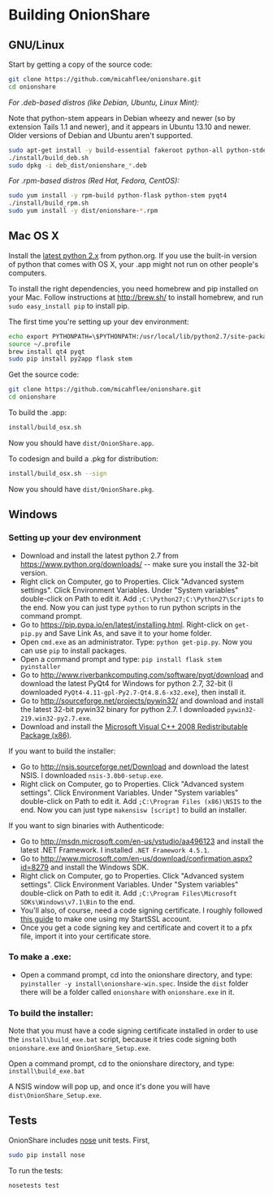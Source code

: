 # Building OnionShare

## GNU/Linux

Start by getting a copy of the source code:

```sh
git clone https://github.com/micahflee/onionshare.git
cd onionshare
```

*For .deb-based distros (like Debian, Ubuntu, Linux Mint):*

Note that python-stem appears in Debian wheezy and newer (so by extension Tails 1.1 and newer), and it appears in Ubuntu 13.10 and newer. Older versions of Debian and Ubuntu aren't supported.

```sh
sudo apt-get install -y build-essential fakeroot python-all python-stdeb python-flask python-stem python-qt4 dh-python
./install/build_deb.sh
sudo dpkg -i deb_dist/onionshare_*.deb
```

*For .rpm-based distros (Red Hat, Fedora, CentOS):*

```sh
sudo yum install -y rpm-build python-flask python-stem pyqt4
./install/build_rpm.sh
sudo yum install -y dist/onionshare-*.rpm
```

## Mac OS X

Install the [latest python 2.x](https://www.python.org/downloads/) from python.org. If you use the built-in version of python that comes with OS X, your .app might not run on other people's computers.

To install the right dependencies, you need homebrew and pip installed on your Mac. Follow instructions at http://brew.sh/ to install homebrew, and run `sudo easy_install pip` to install pip.

The first time you're setting up your dev environment:

```sh
echo export PYTHONPATH=\$PYTHONPATH:/usr/local/lib/python2.7/site-packages/ >> ~/.profile
source ~/.profile
brew install qt4 pyqt
sudo pip install py2app flask stem
```

Get the source code:

```sh
git clone https://github.com/micahflee/onionshare.git
cd onionshare
```

To build the .app:

```sh
install/build_osx.sh
```

Now you should have `dist/OnionShare.app`.

To codesign and build a .pkg for distribution:

```sh
install/build_osx.sh --sign
```

Now you should have `dist/OnionShare.pkg`.

## Windows

### Setting up your dev environment

* Download and install the latest python 2.7 from https://www.python.org/downloads/ -- make sure you install the 32-bit version.
* Right click on Computer, go to Properties. Click "Advanced system settings". Click Environment Variables. Under "System variables" double-click on Path to edit it. Add `;C:\Python27;C:\Python27\Scripts` to the end. Now you can just type `python` to run python scripts in the command prompt.
* Go to https://pip.pypa.io/en/latest/installing.html. Right-click on `get-pip.py` and Save Link As, and save it to your home folder.
* Open `cmd.exe` as an administrator. Type: `python get-pip.py`. Now you can use `pip` to install packages.
* Open a command prompt and type: `pip install flask stem pyinstaller`
* Go to http://www.riverbankcomputing.com/software/pyqt/download and download the latest PyQt4 for Windows for python 2.7, 32-bit (I downloaded `PyQt4-4.11-gpl-Py2.7-Qt4.8.6-x32.exe`), then install it.
* Go to http://sourceforge.net/projects/pywin32/ and download and install the latest 32-bit pywin32 binary for python 2.7. I downloaded `pywin32-219.win32-py2.7.exe`.
* Download and install the [Microsoft Visual C++ 2008 Redistributable Package (x86)](http://www.microsoft.com/en-us/download/details.aspx?id=29).

If you want to build the installer:

* Go to http://nsis.sourceforge.net/Download and download the latest NSIS. I downloaded `nsis-3.0b0-setup.exe`.
* Right click on Computer, go to Properties. Click "Advanced system settings". Click Environment Variables. Under "System variables" double-click on Path to edit it. Add `;C:\Program Files (x86)\NSIS` to the end. Now you can just type `makensisw [script]` to build an installer.

If you want to sign binaries with Authenticode:

* Go to http://msdn.microsoft.com/en-us/vstudio/aa496123 and install the latest .NET Framework. I installed `.NET Framework 4.5.1`.
* Go to http://www.microsoft.com/en-us/download/confirmation.aspx?id=8279 and install the Windows SDK.
* Right click on Computer, go to Properties. Click "Advanced system settings". Click Environment Variables. Under "System variables" double-click on Path to edit it. Add `;C:\Program Files\Microsoft SDKs\Windows\v7.1\Bin` to the end.
* You'll also, of course, need a code signing certificate. I roughly followed [this guide](http://blog.assarbad.net/20110513/startssl-code-signing-certificate/) to make one using my StartSSL account.
* Once you get a code signing key and certificate and covert it to a pfx file, import it into your certificate store.

### To make a .exe:

* Open a command prompt, cd into the onionshare directory, and type: `pyinstaller -y install\onionshare-win.spec`. Inside the `dist` folder there will be a folder called `onionshare` with `onionshare.exe` in it.

### To build the installer:

Note that you must have a code signing certificate installed in order to use the `install\build_exe.bat` script, because it tries code signing both `onionshare.exe` and `OnionShare_Setup.exe`.

Open a command prompt, cd to the onionshare directory, and type: `install\build_exe.bat`

A NSIS window will pop up, and once it's done you will have `dist\OnionShare_Setup.exe`.

## Tests

OnionShare includes [nose](https://nose.readthedocs.org/en/latest/) unit tests. First,

```sh
sudo pip install nose
```

To run the tests:

```sh
nosetests test
```
